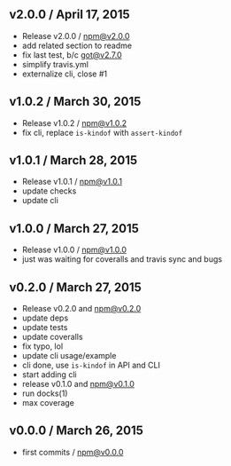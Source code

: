 

## v2.0.0 / April 17, 2015
- Release v2.0.0 / npm@v2.0.0
- add related section to readme
- fix last test, b/c got@v2.7.0
- simplify travis.yml
- externalize cli, close #1

## v1.0.2 / March 30, 2015
- Release v1.0.2 / npm@v1.0.2
- fix cli, replace `is-kindof` with `assert-kindof`

## v1.0.1 / March 28, 2015
- Release v1.0.1 / npm@v1.0.1
- update checks
- update cli

## v1.0.0 / March 27, 2015
- Release v1.0.0 / npm@v1.0.0
- just was waiting for coveralls and travis sync and bugs

## v0.2.0 / March 27, 2015
- Release v0.2.0 and npm@v0.2.0
- update deps
- update tests
- update coveralls
- fix typo, lol
- update cli usage/example
- cli done, use `is-kindof` in API and CLI
- start adding cli
- release v0.1.0 and npm@v0.1.0
- run docks(1)
- max coverage

## v0.0.0 / March 26, 2015
- first commits / npm@v0.0.0